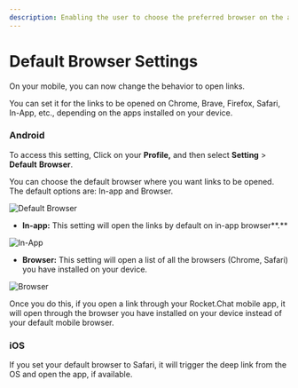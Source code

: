 ```yaml
---
description: Enabling the user to choose the preferred browser on the app.
---
```


# Default Browser Settings

On your mobile, you can now change the behavior to open links.&#x20;

You can set it for the links to be opened on Chrome, Brave, Firefox, Safari, In-App, etc., depending on the apps installed on your device.&#x20;

### **Android**

To access this setting, Click on your **Profile,** and then select **Setting** > **Default** **Browser**.&#x20;

You can choose the default browser where you want links to be opened.  The default options are: In-app and Browser.

![Default Browser](<../../.gitbook/assets/Screenshot\_20220524-Default Browser.jpg>)

* **In-app:**  This setting will open the links by default on in-app browser**.**

![In-App](../../.gitbook/assets/Screenshot\_20220524-InApp.jpg)

* **Browser:**  This setting will open a list of all the browsers (Chrome, Safari) you have installed on your device.

![Browser](<../../.gitbook/assets/Screenshot\_20220524-Browser (1) (1).jpg>)

Once you do this, if you open a link through your Rocket.Chat mobile app, it will open through the browser you have installed on your device instead of your default mobile browser.

### **iOS**

If you set your default browser to Safari, it will trigger the deep link from the OS and open the app, if available.

